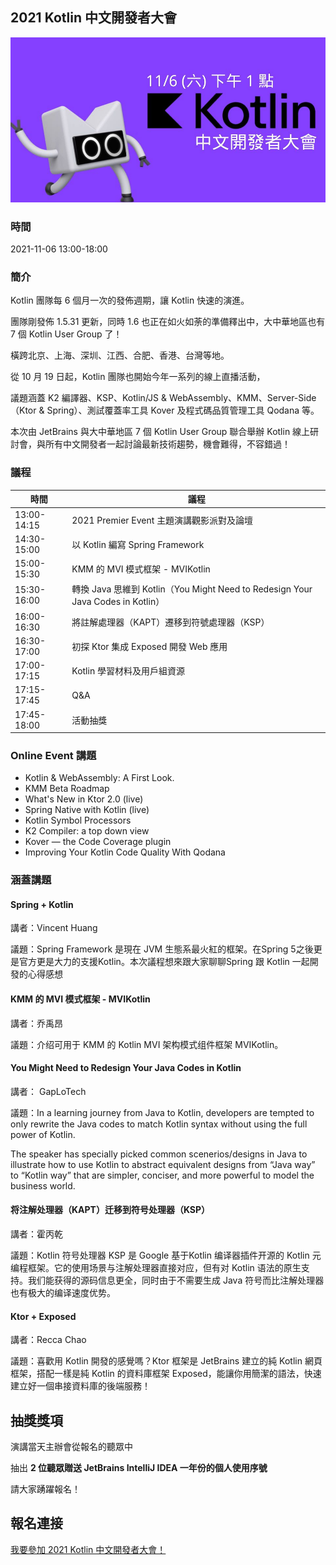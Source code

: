 ## 2021 Kotlin 中文開發者大會

![mini conf logo](assets/images/2021-mini-conf.jpeg)
### 時間

2021-11-06 13:00-18:00

### 簡介

Kotlin 團隊每 6 個月一次的發佈週期，讓 Kotlin 快速的演進。

團隊剛發佈 1.5.31 更新，同時 1.6 也正在如火如荼的準備釋出中，大中華地區也有 7 個 Kotlin User Group 了！

橫跨北京、上海、深圳、江西、合肥、香港、台灣等地。

從 10 月 19 日起，Kotlin 團隊也開始今年一系列的線上直播活動，

議題涵蓋 K2 編譯器、KSP、Kotlin/JS & WebAssembly、KMM、Server-Side（Ktor & Spring）、測試覆蓋率工具 Kover 及程式碼品質管理工具 Qodana 等。

本次由 JetBrains 與大中華地區 7 個 Kotlin User Group 聯合舉辦 Kotlin 線上研討會，與所有中文開發者一起討論最新技術趨勢，機會難得，不容錯過！

### 議程

|時間|議程|
|----|----|
|13:00-14:15|2021 Premier Event 主題演講觀影派對及論壇|
|14:30-15:00| 以 Kotlin 編寫 Spring Framework|
|15:00-15:30| KMM 的 MVI 模式框架 - MVIKotlin|
|15:30-16:00| 轉換 Java 思維到 Kotlin（You Might Need to Redesign Your Java Codes in Kotlin）|
|16:00-16:30| 將註解處理器（KAPT）遷移到符號處理器（KSP）|
|16:30-17:00| 初探 Ktor 集成 Exposed 開發 Web 應用|
|17:00-17:15| Kotlin 學習材料及用戶組資源|
|17:15-17:45| Q&A|
|17:45-18:00| 活動抽獎|

### Online Event 講題

- Kotlin & WebAssembly: A First Look.
- KMM Beta Roadmap
- What's New in Ktor 2.0 (live)
- Spring Native with Kotlin (live)
- Kotlin Symbol Processors
- K2 Compiler: a top down view
- Kover — the Code Coverage plugin
- Improving Your Kotlin Code Quality With Qodana

### 涵蓋講題

#### Spring + Kotlin

講者：Vincent Huang

議題：Spring Framework 是現在 JVM 生態系最火紅的框架。在Spring 5之後更是官方更是大力的支援Kotlin。本次議程想來跟大家聊聊Spring 跟 Kotlin 一起開發的心得感想

#### KMM 的 MVI 模式框架 - MVIKotlin

講者：乔禹昂

議題：介绍可用于 KMM 的 Kotlin MVI 架构模式组件框架 MVIKotlin。

#### You Might Need to Redesign Your Java Codes in Kotlin

講者： GapLoTech

議題：In a learning journey from Java to Kotlin, developers are tempted to only rewrite the Java codes to match Kotlin syntax without using the full power of Kotlin.

The speaker has specially picked common scenerios/designs in Java to illustrate how to use Kotlin to abstract equivalent designs from “Java way” to “Kotlin way” that are simpler, conciser, and more powerful to model the business world.

#### 将注解处理器（KAPT）迁移到符号处理器（KSP）

講者：霍丙乾

議題：Kotlin 符号处理器 KSP 是 Google 基于Kotlin 编译器插件开源的 Kotlin 元编程框架。它的使用场景与注解处理器直接对应，但有对 Kotlin 语法的原生支持。我们能获得的源码信息更全，同时由于不需要生成 Java 符号而比注解处理器也有极大的编译速度优势。

#### Ktor + Exposed

講者：Recca Chao

議題：喜歡用 Kotlin 開發的感覺嗎？Ktor 框架是 JetBrains 建立的純 Kotlin 網頁框架，搭配一樣是純 Kotlin 的資料庫框架 Exposed，能讓你用簡潔的語法，快速建立好一個串接資料庫的後端服務！

## 抽獎獎項

演講當天主辦會從報名的聽眾中

抽出 **2 位聽眾贈送 JetBrains IntelliJ IDEA 一年份的個人使用序號**

請大家踴躍報名！

## 報名連接
 
[我要參加 2021 Kotlin 中文開發者大會！](https://docs.google.com/forms/d/e/1FAIpQLSeXHoatmGatAg31GFHdEchOWCdjty-kv9oXTQmWNOaS7gD9SA/viewform)

